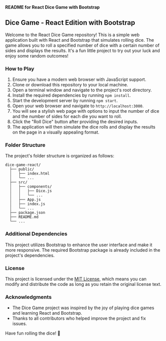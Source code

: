 **README for React Dice Game with Bootstrap**

## Dice Game - React Edition with Bootstrap

Welcome to the React Dice Game repository! This is a simple web application built with React and Bootstrap that simulates rolling dice. The game allows you to roll a specified number of dice with a certain number of sides and displays the results. It's a fun little project to try out your luck and enjoy some random outcomes!

### How to Play

1. Ensure you have a modern web browser with JavaScript support.
2. Clone or download this repository to your local machine.
3. Open a terminal window and navigate to the project's root directory.
4. Install the required dependencies by running `npm install`.
5. Start the development server by running `npm start`.
6. Open your web browser and navigate to `http://localhost:3000`.
7. You will see a stylish web page with options to input the number of dice and the number of sides for each die you want to roll.
8. Click the "Roll Dice" button after providing the desired inputs.
9. The application will then simulate the dice rolls and display the results on the page in a visually appealing format.

### Folder Structure

The project's folder structure is organized as follows:

```
dice-game-react/
  ├── public/
  │   ├── index.html
  │   └── ...
  ├── src/
  │   ├── components/
  │   │   ├── Dice.js
  │   │   └── ...
  │   ├── App.js
  │   ├── index.js
  │   └── ...
  ├── package.json
  ├── README.md
  └── ...
```

### Additional Dependencies

This project utilizes Bootstrap to enhance the user interface and make it more responsive. The required Bootstrap package is already included in the project's dependencies.


### License

This project is licensed under the [MIT License](LICENSE), which means you can modify and distribute the code as long as you retain the original license text.

### Acknowledgments

- The Dice Game project was inspired by the joy of playing dice games and learning React and Bootstrap.
- Thanks to all contributors who helped improve the project and fix issues.

Have fun rolling the dice! 🎲
